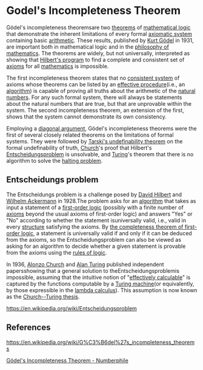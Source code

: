 # Godel's Incompleteness Theorem

Gödel's incompleteness theoremsare two [theorems](https://en.wikipedia.org/wiki/Theorem) of [mathematical logic](https://en.wikipedia.org/wiki/Mathematical_logic) that demonstrate the inherent limitations of every formal [axiomatic system](https://en.wikipedia.org/wiki/Axiomatic_system) containing basic [arithmetic](https://en.wikipedia.org/wiki/Arithmetic). These results, published by [Kurt Gödel](https://en.wikipedia.org/wiki/Kurt_G%C3%B6del) in 1931, are important both in mathematical logic and in the [philosophy of mathematics](https://en.wikipedia.org/wiki/Philosophy_of_mathematics). The theorems are widely, but not universally, interpreted as showing that [Hilbert's program](https://en.wikipedia.org/wiki/Hilbert%27s_program) to find a complete and consistent set of [axioms](https://en.wikipedia.org/wiki/Axiom) for all [mathematics](https://en.wikipedia.org/wiki/Mathematics) is impossible.

The first incompleteness theorem states that no [consistent system](https://en.wikipedia.org/wiki/Consistency) of axioms whose theorems can be listed by an [effective procedure](https://en.wikipedia.org/wiki/Effective_procedure)(i.e., an [algorithm](https://en.wikipedia.org/wiki/Algorithm)) is capable of proving all truths about the arithmetic of the [natural numbers](https://en.wikipedia.org/wiki/Natural_number). For any such formal system, there will always be statements about the natural numbers that are true, but that are unprovable within the system. The second incompleteness theorem, an extension of the first, shows that the system cannot demonstrate its own consistency.

Employing a [diagonal argument](https://en.wikipedia.org/wiki/Cantor%27s_diagonal_argument), Gödel's incompleteness theorems were the first of several closely related theorems on the limitations of formal systems. They were followed by [Tarski's undefinability theorem](https://en.wikipedia.org/wiki/Tarski%27s_undefinability_theorem) on the formal undefinability of truth, [Church](https://en.wikipedia.org/wiki/Alonzo_Church)'s proof that Hilbert's [Entscheidungsproblem](https://en.wikipedia.org/wiki/Entscheidungsproblem) is unsolvable, and [Turing](https://en.wikipedia.org/wiki/Alan_Turing)'s theorem that there is no algorithm to solve the [halting problem](https://en.wikipedia.org/wiki/Halting_problem).

## Entscheidungs problem

The Entscheidungs problem is a challenge posed by [David Hilbert](https://en.wikipedia.org/wiki/David_Hilbert) and [Wilhelm Ackermann](https://en.wikipedia.org/wiki/Wilhelm_Ackermann) in 1928.The problem asks for an [algorithm](https://en.wikipedia.org/wiki/Algorithm) that takes as input a statement of a [first-order logic](https://en.wikipedia.org/wiki/First-order_logic) (possibly with a finite number of [axioms](https://en.wikipedia.org/wiki/Axiom) beyond the usual axioms of first-order logic) and answers "Yes" or "No" according to whether the statement isuniversally valid, i.e., valid in every [structure](https://en.wikipedia.org/wiki/Structure_(mathematical_logic)) satisfying the axioms. By [the completeness theorem of first-order logic](https://en.wikipedia.org/wiki/G%C3%B6del%27s_completeness_theorem), a statement is universally valid if and only if it can be deduced from the axioms, so the Entscheidungsproblem can also be viewed as asking for an algorithm to decide whether a given statement is provable from the axioms using the [rules of logic](https://en.wikipedia.org/wiki/Rules_of_logic).

In 1936, [Alonzo Church](https://en.wikipedia.org/wiki/Alonzo_Church) and [Alan Turing](https://en.wikipedia.org/wiki/Alan_Turing) published independent papersshowing that a general solution to theEntscheidungsproblemis impossible, assuming that the intuitive notion of "[effectively calculable](https://en.wikipedia.org/wiki/Effectively_calculable)" is captured by the functions computable by a [Turing machine](https://en.wikipedia.org/wiki/Turing_machine)(or equivalently, by those expressible in the [lambda calculus](https://en.wikipedia.org/wiki/Lambda_calculus)). This assumption is now known as the [Church--Turing thesis](https://en.wikipedia.org/wiki/Church%E2%80%93Turing_thesis).

https://en.wikipedia.org/wiki/Entscheidungsproblem

## References

https://en.wikipedia.org/wiki/G%C3%B6del%27s_incompleteness_theorems

[Gödel's Incompleteness Theorem - Numberphile](https://www.youtube.com/watch?v=O4ndIDcDSGc)
